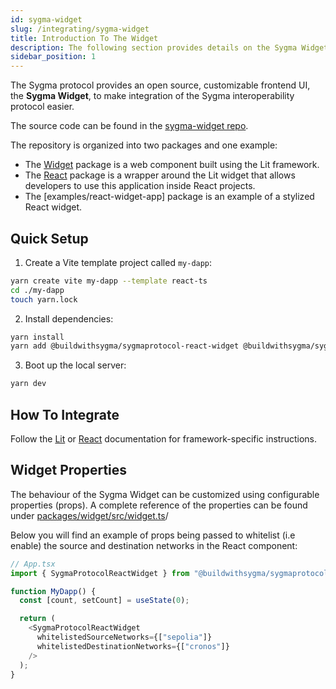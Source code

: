 ```yaml
---
id: sygma-widget
slug: /integrating/sygma-widget
title: Introduction To The Widget
description: The following section provides details on the Sygma Widget.
sidebar_position: 1
---
```


The Sygma protocol provides an open source, customizable frontend UI, the **Sygma Widget**, to make integration of the Sygma interoperability protocol easier.

The source code can be found in the [sygma-widget repo](https://github.com/sygmaprotocol/sygma-widget).

The repository is organized into two packages and one example:
- The [Widget](https://github.com/sygmaprotocol/sygma-widget/tree/main/packages/widget) package is a web component built using the Lit framework.
- The [React](https://github.com/sygmaprotocol/sygma-widget/tree/main/packages/react) package is a wrapper around the Lit widget that allows developers to use this application inside React projects. 
- The [examples/react-widget-app] package is an example of a stylized React widget.

## Quick Setup

1. Create a Vite template project called `my-dapp`:
   
```bash
yarn create vite my-dapp --template react-ts
cd ./my-dapp
touch yarn.lock
```

2. Install dependencies: 

```bash
yarn install
yarn add @buildwithsygma/sygmaprotocol-react-widget @buildwithsygma/sygma-sdk-core
``` 

3. Boot up the local server: 

```bash
yarn dev
```

## How To Integrate

Follow the [Lit](02-lit.md) or [React](03-react.md) documentation for framework-specific instructions.

## Widget Properties

The behaviour of the Sygma Widget can be customized using configurable properties (props). A complete reference of the properties can be found under [packages/widget/src/widget.ts](https://github.com/sygmaprotocol/sygma-widget/blob/main/packages/widget/src/widget.ts)/ 

Below you will find an example of props being passed to whitelist (i.e enable) the source and destination networks in the React component: 

```ts
// App.tsx
import { SygmaProtocolReactWidget } from "@buildwithsygma/sygmaprotocol-react-widget";

function MyDapp() {
  const [count, setCount] = useState(0);

  return (
    <SygmaProtocolReactWidget
      whitelistedSourceNetworks={["sepolia"]}
      whitelistedDestinationNetworks={["cronos"]}
    />
  );
}
```
